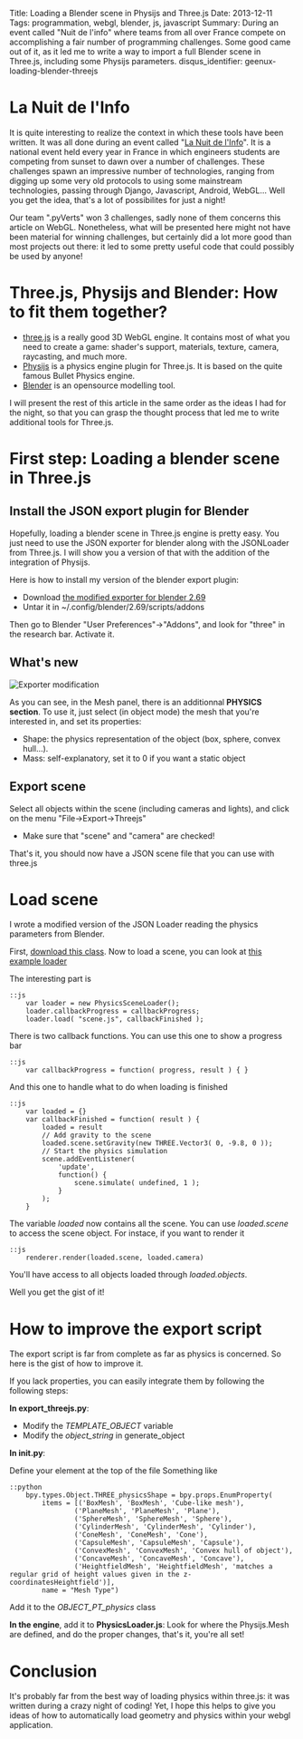 Title: Loading a Blender scene in Physijs and Three.js
Date: 2013-12-11
Tags: programmation, webgl, blender, js, javascript
Summary: During an event called "Nuit de l'info" where teams from all over France compete on accomplishing a fair number of programming challenges. Some good came out of it, as it led me to write a way to import a full Blender scene in Three.js, including some Physijs parameters.
disqus_identifier: geenux-loading-blender-threejs


# La Nuit de l'Info
It is quite interesting to realize the context in which these tools have been
written. It was all done during an event called "[La Nuit de l'Info](http://www.nuitdelinfo.com/)". It is a
national event held every year in France in which engineers students are competing from sunset to dawn over
a number of challenges. These challenges spawn an impressive number of
technologies, ranging from digging up some very old protocols to using some
mainstream technologies, passing through Django, Javascript, Android, WebGL...
Well you get the idea, that's a lot of possibilites for just a night!

Our team ".pyVerts" won 3 challenges, sadly none of them concerns this article
on WebGL. Nonetheless, what will be presented here might not have been material
for winning challenges, but certainly did a lot more good than most projects out there: it led to some pretty useful code that could possibly be used by anyone!


# Three.js, Physijs and Blender: How to fit them together?

* [three.js](Three.js) is a really good 3D WebGL engine. It contains most of what
you need to create a game: shader's support, materials, texture, camera,
raycasting, and much more.
* [Physijs](http://chandlerprall.github.io/Physijs/) is a physics engine plugin for Three.js. It is based on the quite famous Bullet Physics engine.
* [Blender](www.blender.org) is an opensource modelling tool.

I will present the rest of this article in the same order as the ideas I had
for the night, so that you can grasp the thought process that led me to write
    additional tools for Three.js.



# First step: Loading a blender scene in Three.js

## Install the JSON export plugin for Blender

Hopefully, loading a blender scene in Three.js engine is pretty easy. You just
need to use the JSON exporter for blender along with the JSONLoader from
Three.js. I will show you a version of that with the addition of the integration of Physijs.

Here is how to install my version of the blender export plugin:

* Download [the modified exporter for blender 2.69]({filename}/download/io_mesh_threejs_physijs.tar.gz)
* Untar it in ~/.config/blender/2.69/scripts/addons

Then go to Blender "User Preferences"->"Addons", and look for "three" in the
research bar. Activate it.


## What's new

![Exporter modification]({filename}/images/programmation/blender/blender_threejs.png)

As you can see, in the Mesh panel, there is an additionnal **PHYSICS section**.
To use it, just select (in object mode) the mesh that you're interested in, and
set its properties:

* Shape: the physics representation of the object (box, sphere, convex hull...).
* Mass: self-explanatory, set it to 0 if you want a static object

## Export scene

Select all objects within the scene (including cameras and lights), and click
on the menu "File->Export->Threejs"

* Make sure that "scene" and "camera" are checked!

That's it, you should now have a JSON scene file that you can use with three.js


# Load scene

I wrote a modified version of the JSON Loader reading the physics parameters
from Blender.

First, [download this class](https://raw.github.com/geenux/.jSuisUn.pyVert/master/webgl/libs/PhysicsSceneLoader.js).
Now to load a scene, you can look at [this example loader](https://raw.github.com/geenux/.jSuisUn.pyVert/master/webgl/tests/PhysicsLoader/physics_load_scene.html)

The interesting part is

    ::js
	    var loader = new PhysicsSceneLoader();
	    loader.callbackProgress = callbackProgress;
	    loader.load( "scene.js", callbackFinished );

There is two callback functions.
You can use this one to show a progress bar

    ::js
        var callbackProgress = function( progress, result ) { }

And this one to handle what to do when loading is finished

    ::js
        var loaded = {}
	    var callbackFinished = function( result ) {
            loaded = result
            // Add gravity to the scene
		    loaded.scene.setGravity(new THREE.Vector3( 0, -9.8, 0 ));
            // Start the physics simulation
		    scene.addEventListener(
		    	'update',
		    	function() {
		    		scene.simulate( undefined, 1 );
		    	}
		    );
        }

The variable *loaded* now contains all the scene.
You can use *loaded.scene* to access the scene object. For instace, if you want
to render it

    ::js
        renderer.render(loaded.scene, loaded.camera)

You'll have access to all objects loaded through *loaded.objects*.

Well you get the gist of it!


# How to improve the export script

The export script is far from complete as far as physics is concerned. So here is the gist of how to improve
it.

If you lack properties, you can easily integrate them by following the following steps:

**In export_threejs.py**:

* Modify the *TEMPLATE_OBJECT* variable
* Modify the *object_string* in generate_object

**In __init__.py**:

Define your element at the top of the file Something like

    ::python
        bpy.types.Object.THREE_physicsShape = bpy.props.EnumProperty(
            items = [('BoxMesh', 'BoxMesh', 'Cube-like mesh'),
                    ('PlaneMesh', 'PlaneMesh', 'Plane'),
                    ('SphereMesh', 'SphereMesh', 'Sphere'),
                    ('CylinderMesh', 'CylinderMesh', 'Cylinder'),
                    ('ConeMesh', 'ConeMesh', 'Cone'),
                    ('CapsuleMesh', 'CapsuleMesh', 'Capsule'),
                    ('ConvexMesh', 'ConvexMesh', 'Convex hull of object'),
                    ('ConcaveMesh', 'ConcaveMesh', 'Concave'),
                    ('HeightfieldMesh', 'HeightfieldMesh', 'matches a regular grid of height values given in the z-coordinatesHeightfield')],
            name = "Mesh Type")

Add it to the *OBJECT_PT_physics* class

**In the engine**, add it to **PhysicsLoader.js**:
Look for where the Physijs.Mesh are defined, and do the proper changes, that's it, you're all set!


# Conclusion

It's probably far from the best way of loading physics within three.js: it
was written during a crazy night of coding! Yet, I hope this helps to give you
ideas of how to automatically load geometry and physics within your webgl
application.
